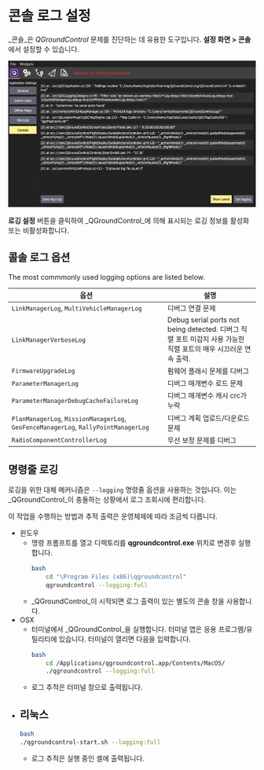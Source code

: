 # 콘솔 로그 설정

_콘솔_은 _QGroundControl_ 문제를 진단하는 데 유용한 도구입니다. **설정 화면 > 콘솔**에서 설정할 수 있습니다.

![콘솔 로그](../../../assets/support/console.jpg)

**로깅 설정** 버튼을 클릭하여 _QGroundControl_에 의해 표시되는 로깅 정보를 활성화 또는 비활성화합니다.

## 콜솔 로그 옵션

The most commmonly used logging options are listed below.

| 옵션                                                                                  | 설명                                                                                |
| ----------------------------------------------------------------------------------- | --------------------------------------------------------------------------------- |
| `LinkManagerLog`, `MultiVehicleManagerLog`                                          | 디버그 연결 문제                                                                         |
| `LinkManagerVerboseLog`                                                             | Debug serial ports not being detected. 디버그 직렬 포트 미감지 사용 가능한 직렬 포트의 매우 시끄러운 연속 출력. |
| `FirmwareUpgradeLog`                                                                | 펌웨어 플래시 문제를 디버그                                                                   |
| `ParameterManagerLog`                                                               | 디버그 매개변수 로드 문제                                                                    |
| `ParameterManagerDebugCacheFailureLog`                                              | 디버그 매개변수 캐시 crc가 누락                                                               |
| `PlanManagerLog`, `MissionManagerLog`, `GeoFenceManagerLog`, `RallyPointManagerLog` | 디버그 계획 업로드/다운로드 문제                                                                |
| `RadioComponentControllerLog`                                                       | 무선 보정 문제를 디버그                                                                     |

## 명령줄 로깅

로깅을 위한 대체 메커니즘은 `--logging` 명령줄 옵션을 사용하는 것입니다. 이는 _QGroundControl_이 충돌하는 상황에서 로그 조회시에 편리합니다.

이 작업을 수행하는 방법과 추적 출력은 운영체제에 따라 조금씩 다릅니다.

- 윈도우
  - 명령 프롬프트를 열고 디렉토리를 **qgroundcontrol.exe** 위치로 변경후 실행합니다.
    ```bash
    bash
        cd "\Program Files (x86)\qgroundcontrol"
        qgroundcontrol --logging:full
    ```
  - _QGroundControl_이 시작되면 로그 출력이 있는 별도의 콘솔 창을 사용합니다.
- OSX
  - 터미널에서 _QGroundControl_을 실행합니다. 터미널 앱은 응용 프로그램/유틸리티에 있습니다. 터미널이 열리면 다음을 입력합니다.
    ```bash
    bash
        cd /Applications/qgroundcontrol.app/Contents/MacOS/
        ./qgroundcontrol --logging:full
    ```
  - 로그 추적은 터미널 창으로 출력됩니다.
- ## 리눅스
  ```bash
  bash
  ./qgroundcontrol-start.sh --logging:full
  ```
  - 로그 추적은 실행 중인 셸에 출력됩니다.
